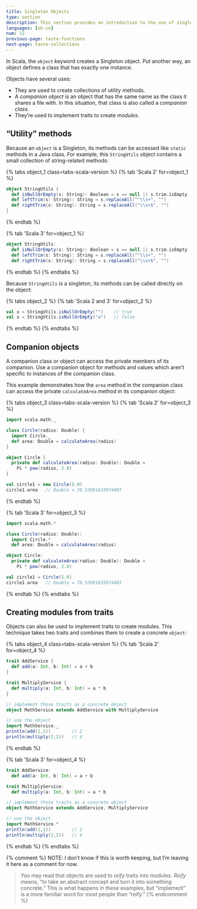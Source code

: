 ```yaml
---
title: Singleton Objects
type: section
description: This section provides an introduction to the use of singleton objects in Scala 3.
languages: [zh-cn]
num: 12
previous-page: taste-functions
next-page: taste-collections
---
```



In Scala, the `object` keyword creates a Singleton object.
Put another way, an object defines a class that has exactly one instance.

Objects have several uses:

- They are used to create collections of utility methods.
- A _companion object_ is an object that has the same name as the class it shares a file with.
  In this situation, that class is also called a _companion class_.
- They’re used to implement traits to create _modules_.

## “Utility” methods

Because an `object` is a Singleton, its methods can be accessed like `static` methods in a Java class.
For example, this `StringUtils` object contains a small collection of string-related methods:


{% tabs object_1 class=tabs-scala-version %}
{% tab 'Scala 2' for=object_1 %}
```scala
object StringUtils {
  def isNullOrEmpty(s: String): Boolean = s == null || s.trim.isEmpty
  def leftTrim(s: String): String = s.replaceAll("^\\s+", "")
  def rightTrim(s: String): String = s.replaceAll("\\s+$", "")
}
```
{% endtab %}

{% tab 'Scala 3' for=object_1 %}
```scala
object StringUtils:
  def isNullOrEmpty(s: String): Boolean = s == null || s.trim.isEmpty
  def leftTrim(s: String): String = s.replaceAll("^\\s+", "")
  def rightTrim(s: String): String = s.replaceAll("\\s+$", "")
```
{% endtab %}
{% endtabs %}

Because `StringUtils` is a singleton, its methods can be called directly on the object:

{% tabs object_2 %}
{% tab 'Scala 2 and 3' for=object_2 %}
```scala
val x = StringUtils.isNullOrEmpty("")    // true
val x = StringUtils.isNullOrEmpty("a")   // false
```
{% endtab %}
{% endtabs %}

## Companion objects

A companion class or object can access the private members of its companion.
Use a companion object for methods and values which aren’t specific to instances of the companion class.

This example demonstrates how the `area` method in the companion class can access the private `calculateArea` method in its companion object:

{% tabs object_3 class=tabs-scala-version %}
{% tab 'Scala 2' for=object_3 %}
```scala
import scala.math._

class Circle(radius: Double) {
  import Circle._
  def area: Double = calculateArea(radius)
}

object Circle {
  private def calculateArea(radius: Double): Double =
    Pi * pow(radius, 2.0)
}

val circle1 = new Circle(5.0)
circle1.area   // Double = 78.53981633974483
```
{% endtab %}

{% tab 'Scala 3' for=object_3 %}
```scala
import scala.math.*

class Circle(radius: Double):
  import Circle.*
  def area: Double = calculateArea(radius)

object Circle:
  private def calculateArea(radius: Double): Double =
    Pi * pow(radius, 2.0)

val circle1 = Circle(5.0)
circle1.area   // Double = 78.53981633974483
```
{% endtab %}
{% endtabs %}

## Creating modules from traits

Objects can also be used to implement traits to create modules.
This technique takes two traits and combines them to create a concrete `object`:

{% tabs object_4 class=tabs-scala-version %}
{% tab 'Scala 2' for=object_4 %}
```scala
trait AddService {
  def add(a: Int, b: Int) = a + b
}

trait MultiplyService {
  def multiply(a: Int, b: Int) = a * b
}

// implement those traits as a concrete object
object MathService extends AddService with MultiplyService

// use the object
import MathService._
println(add(1,1))        // 2
println(multiply(2,2))   // 4
```
{% endtab %}

{% tab 'Scala 3' for=object_4 %}
```scala
trait AddService:
  def add(a: Int, b: Int) = a + b

trait MultiplyService:
  def multiply(a: Int, b: Int) = a * b

// implement those traits as a concrete object
object MathService extends AddService, MultiplyService

// use the object
import MathService.*
println(add(1,1))        // 2
println(multiply(2,2))   // 4
```
{% endtab %}
{% endtabs %}

{% comment %}
NOTE: I don’t know if this is worth keeping, but I’m leaving it here as a comment for now.

> You may read that objects are used to _reify_ traits into modules.
> _Reify_ means, “to take an abstract concept and turn it into something concrete.” This is what happens in these examples, but “implement” is a more familiar word for most people than “reify.”
{% endcomment %}
